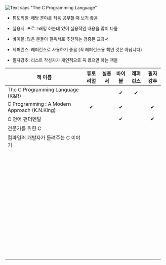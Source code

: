 ![Text says "The C Programming Language"](https://upload.wikimedia.org/wikipedia/commons/thumb/3/35/The_C_Programming_Language_logo.svg/240px-The_C_Programming_Language_logo.svg.png)

- 튜토리얼: 해당 분야를 처음 공부할 때 보기 좋음
- 실용서: 프로그래밍 하는데 있어 실용적인 내용을 많이 다룸

- 바이블: 많은 분들이 필독서로 추천하는 검증된 교과서

- 레퍼런스: 레퍼런스로 사용하기 좋음 (꼭 레퍼런스용 책인 것은 아닙니다)

- 필자강추: 리스트 작성자가 개인적으로 꼭 봤으면 하는 책들


| 책 이름                                      | 튜토리얼 | 실용서 | 바이블 | 레퍼런스 | 필자강추 |
| -------------------------------------------- | :------: | :----: | :----: | :------: | :------: |
| The C Programming Language (K&R)             |          |        |   ✔    |    ✔     |          |
| C Programming : A Modern Approach (K.N.King) |    ✔     |        |   ✔    |          |    ✔     |
| C 언어 펀더멘탈                              |          |        |   ✔    |          |    ✔     |
| 전문가를 위한 C                              |          |        |        |          |          |
| 컴파일러 개발자가 들려주는 C 이야기          |          |        |        |          |          |
|                                              |          |        |        |          |          |
|                                              |          |        |        |          |          |
|                                              |          |        |        |          |          |
|                                              |          |        |        |          |          |
|                                              |          |        |        |          |          |
|                                              |          |        |        |          |          |
|                                              |          |        |        |          |          |
|                                              |          |        |        |          |          |
|                                              |          |        |        |          |          |
|                                              |          |        |        |          |          |
|                                              |          |        |        |          |          |
|                                              |          |        |        |          |          |
|                                              |          |        |        |          |          |
|                                              |          |        |        |          |          |
|                                              |          |        |        |          |          |
|                                              |          |        |        |          |          |
|                                              |          |        |        |          |          |
|                                              |          |        |        |          |          |
|                                              |          |        |        |          |          |
|                                              |          |        |        |          |          |
|                                              |          |        |        |          |          |
|                                              |          |        |        |          |          |
|                                              |          |        |        |          |          |
|                                              |          |        |        |          |          |
|                                              |          |        |        |          |          |
|                                              |          |        |        |          |          |
|                                              |          |        |        |          |          |
|                                              |          |        |        |          |          |
|                                              |          |        |        |          |          |
|                                              |          |        |        |          |          |
|                                              |          |        |        |          |          |
|                                              |          |        |        |          |          |
|                                              |          |        |        |          |          |
|                                              |          |        |        |          |          |
|                                              |          |        |        |          |          |
|                                              |          |        |        |          |          |
|                                              |          |        |        |          |          |
|                                              |          |        |        |          |          |
|                                              |          |        |        |          |          |
|                                              |          |        |        |          |          |
|                                              |          |        |        |          |          |
|                                              |          |        |        |          |          |
|                                              |          |        |        |          |          |
|                                              |          |        |        |          |          |
|                                              |          |        |        |          |          |
|                                              |          |        |        |          |          |
|                                              |          |        |        |          |          |
|                                              |          |        |        |          |          |
|                                              |          |        |        |          |          |
|                                              |          |        |        |          |          |
|                                              |          |        |        |          |          |
|                                              |          |        |        |          |          |
|                                              |          |        |        |          |          |
|                                              |          |        |        |          |          |
|                                              |          |        |        |          |          |
|                                              |          |        |        |          |          |
|                                              |          |        |        |          |          |
|                                              |          |        |        |          |          |
|                                              |          |        |        |          |          |

